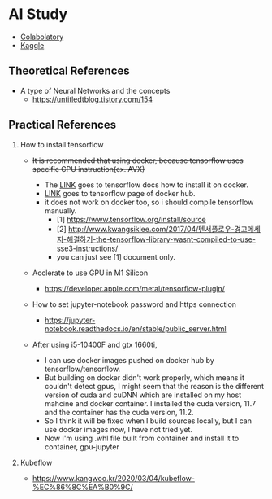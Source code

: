 # AI Study
* [Colabolatory](https://research.google.com/colaboratory)
* [Kaggle](https://www.kaggle.com)

## Theoretical References
* A type of Neural Networks and the concepts
    - https://untitledtblog.tistory.com/154

## Practical References
1) How to install tensorflow
    - ~~It is recommended that using docker, because tensorflow uses specific CPU instruction(ex. AVX)~~
        * The [LINK](https://www.tensorflow.org/install/docker) goes to tensorflow docs how to install it on docker.
        * [LINK](https://hub.docker.com/r/tensorflow/tensorflow) goes to tensorflow page of docker hub.

        - it does not work on docker too, so i should compile tensorflow manually.
            - [1] https://www.tensorflow.org/install/source
            - [2] http://www.kwangsiklee.com/2017/04/텐서플로우-경고메세지-해결하기-the-tensorflow-library-wasnt-compiled-to-use-sse3-instructions/
            - you can just see [1] document only.

    * Acclerate to use GPU in M1 Silicon
        - https://developer.apple.com/metal/tensorflow-plugin/

    * How to set jupyter-notebook password and https connection
        - https://jupyter-notebook.readthedocs.io/en/stable/public_server.html

    * After using i5-10400F and gtx 1660ti,
        - I can use docker images pushed on docker hub by tensorflow/tensorflow.
        - But building on docker didn't work properly, which means it couldn't detect gpus, I might seem that the reason is the different version of cuda and cuDNN which are installed on my host mahcine and docker container. I installed the cuda version, 11.7 and the container has the cuda version, 11.2.
        - So I think it will be fixed when I build sources locally, but I can use docker images now, I have not tried yet.
        - Now I'm using .whl file built from container and install it to container, gpu-jupyter

2) Kubeflow
    - https://www.kangwoo.kr/2020/03/04/kubeflow-%EC%86%8C%EA%B0%9C/
